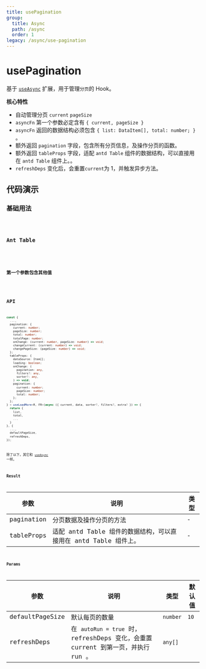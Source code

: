 ```yaml
---
title: usePagination
group:
  title: Async
  path: /async
  order: 1
legacy: /async/use-pagination
---
```


# usePagination

基于 [`useAsync`](/async/use-async) 扩展，用于管理`分页`的 Hook。

**核心特性**

- 自动管理分页 `current` `pageSize`
- `asyncFn` 第一个参数必定含有 `{ current, pageSize }`
- `asyncFn` 返回的数据结构必须包含 `{ list: DataItem[], total: number; }` 。
- 额外返回 `pagination` 字段，包含所有分页信息，及操作分页的函数。
- 额外返回 `tableProps` 字段，适配 `antd Table` 组件的数据结构，可以直接用在 `antd Table` 组件上。。
- `refreshDeps` 变化后，会重置`current`为 1，并触发异步方法。

## 代码演示

### 基础用法

<code src="./demos/Pagination1.tsx" />

### Ant Table

<code src="./demos/Pagination2.tsx" />

### 第一个参数包含其他值

<code src="./demos/Pagination3.tsx" />

## API

```typescript
const {
  ...,
  pagination: {
    current: number;
    pageSize: number;
    total: number;
    totalPage: number;
    onChange: (current: number, pageSize: number) => void;
    changeCurrent: (current: number) => void;
    changePageSize: (pageSize: number) => void;
  };
  tableProps: {
    dataSource: Item[];
    loading: boolean;
    onChange: (
      pagination: any,
      filters?: any,
      sorter?: any,
    ) => void;
    pagination: {
      current: number;
      pageSize: number;
      total: number;
    };
  };
} = useLoadMore<R, FR>(async ({ current, data, sorter?, filters?, extra? }) => {
  return {
    list,
    total,
    ...
  }
}, {
  ...,
  defaultPageSize,
  refreshDeps,
});
```

除了以下，其它和 [`useAsync`](/async/use-async) 一样。

### Result

| 参数       | 说明                                                             | 类型 |
| ---------- | ---------------------------------------------------------------- | ---- |
| pagination | 分页数据及操作分页的方法                                         | -    |
| tableProps | 适配 antd Table 组件的数据结构，可以直接用在 antd Table 组件上。 | -    |

### Params

| 参数 | 说明 | 类型 | 默认值 |
| --- | --- | --- | --- |
| defaultPageSize | 默认每页的数量 | `number` | `10` |
| refreshDeps | 在 `autoRun = true` 时，refreshDeps 变化，会重置 current 到第一页，并执行 run 。 | `any[]` |
